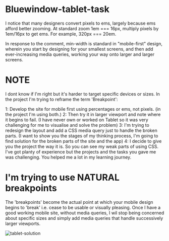 # Bluewindow-tablet-task

I notice that many designers convert pixels to ems, largely because ems afford better zooming. At standard zoom 1em === 16px, multiply pixels by 1em/16px to get ems. For example, 320px === 20em.

In response to the comment, min-width is standard in "mobile-first" design, wherein you start by designing for your smallest screens, and then add ever-increasing media queries, working your way onto larger and larger screens.


# NOTE

I dont know if I'm right but it's harder to target specific devices or sizes. In the project I'm trying to reframe the term 'Breakpoint':

1: Develop the site for mobile first using percentages or ems, not pixels. (in the project I'm using both.)
2: Then try it in larger viewport and note where it begins to fail. (I have never own or worked on Tablet so it was very challenging for me to visualise and solve the problem)
3: I'm trying to redesign the layout and add a CSS media query just to handle the broken parts. (I want to show you the stages of my thinking process, I'm going to find solution for the broken parts of the site and the app)
4: I decide to give you the project the way it is. So you can see my weak parts of using CSS. I've got planty of experience but the projects and the tasks you gave me was challenging. You helped me a lot in my learning journey.

# I'm trying to use NATURAL breakpoints
The 'breakpoints' become the actual point at which your mobile design begins to 'break' i.e. cease to be usable or visually pleasing. Once I have a good working mobile site, without media queries, I wil stop being concerned about specific sizes and simply add media queries that handle successively larger viewports.

![tablet-solution](https://user-images.githubusercontent.com/117073615/225906608-bc16ea21-0b9e-42e7-b15e-379174f85beb.png)
